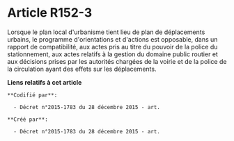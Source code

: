 # Article R152-3

Lorsque le plan local d'urbanisme tient lieu de plan de déplacements urbains, le programme d'orientations et d'actions est
opposable, dans un rapport de compatibilité, aux actes pris au titre du pouvoir de la police du stationnement, aux actes
relatifs à la gestion du domaine public routier et aux décisions prises par les autorités chargées de la voirie et de la
police de la circulation ayant des effets sur les déplacements.

**Liens relatifs à cet article**

	**Codifié par**:

	  - Décret n°2015-1783 du 28 décembre 2015 - art.

	**Créé par**:

	  - Décret n°2015-1783 du 28 décembre 2015 - art.
